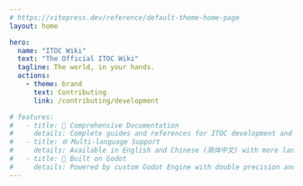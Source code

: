 ```yaml
---
# https://vitepress.dev/reference/default-theme-home-page
layout: home

hero:
  name: "ITOC Wiki"
  text: "The Official ITOC Wiki"
  tagline: The world, in your hands.
  actions:
    - theme: brand
      text: Contributing
      link: /contributing/development

# features:
#   - title: 📖 Comprehensive Documentation
#     details: Complete guides and references for ITOC development and usage
#   - title: 🌐 Multi-language Support
#     details: Available in English and Chinese (简体中文) with more languages coming soon
#   - title: 🚀 Built on Godot
#     details: Powered by custom Godot Engine with double precision and .NET support
---
```


